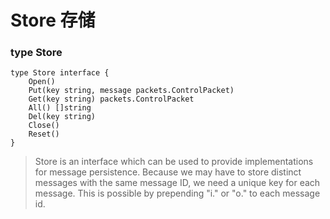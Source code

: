 # Store 存储

### type Store

```
type Store interface {
    Open()
    Put(key string, message packets.ControlPacket)
    Get(key string) packets.ControlPacket
    All() []string
    Del(key string)
    Close()
    Reset()
}
```



> Store is an interface which can be used to provide implementations for message persistence. Because we may have to store distinct messages with the same message ID, we need a unique key for each message. This is possible by prepending "i." or "o." to each message id.



